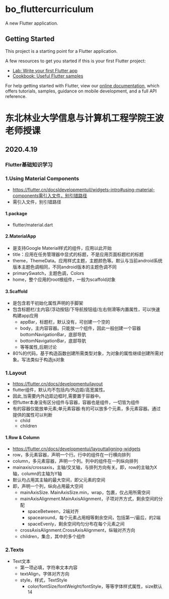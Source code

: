 # bo_fluttercurriculum

A new Flutter application.

## Getting Started

This project is a starting point for a Flutter application.

A few resources to get you started if this is your first Flutter project:

- [Lab: Write your first Flutter app](https://flutter.dev/docs/get-started/codelab)
- [Cookbook: Useful Flutter samples](https://flutter.dev/docs/cookbook)

For help getting started with Flutter, view our
[online documentation](https://flutter.dev/docs), which offers tutorials,
samples, guidance on mobile development, and a full API reference.

# 东北林业大学信息与计算机工程学院王波老师授课

## 2020.4.19

### Flutter基础知识学习

### 1.Using Material Components

- https://flutter.cn/docsldevelopmentuil/widgets-intro#using-material-components需引入文件，别引错路径
- 需引入文件，别引错路径

#### 1.package

- flutter/material.dart

#### 2.MaterialApp

- 是支持Google Material样式的组件，应用以此开始
- title：应用在任务管理器中显式的标题，不是应用页面标题栏的标题
-  theme，ThemeData。应用样式主题，主题颜色等。默认与当前android系统版本主题色调相同，不同android版本的主题色调不同
  -  primarySwatch，主题色调，Colors
- home，整个应用的root根组件，一般为scaffold对象

#### 3.Scaffold

- 是包含若干初始化属性声明的手脚架
- 包含标题栏/主内容/浮动按钮/下导航按钮组/左右侧滑等内置属性，可以快速构建app应用
  - appBar，标题栏，默认没有，可创建一个空的
  - body，主内容容器。只能放一个组件，因此一般创建一个容器bottomNavigationBar，底部导肮
  - bottomNavigationBar，底部导肮
  - 等等属性,后期讨论
- 80%的代码，基于构造函数创建所需类型对象，为对象的属性继续创建所需对象。写法类似于构造js对象

### 1.Layout

- https://flutter.cn/docs/developmentuilayout
- flutter组件，默认均不包括内/外边距/高宽属性。
- 因此,当需要内外边距边框时,需要置于容器中。
- 但flutter本身没有区分组件与容器，容器也是组件，一切皆为组件
- 有的容器仅能放单元素;单元素容器:有的可以放多个元素，多元素容器。通过提供的属性可以判断
  - child
  - children

#### 1.Row & Column

- https://flutter.cn/docs/developmentui/layouttaligning-widgets
- row，多元素容器，声明一个行。行中的组件在一行横向排列
- column，多元素容器，声明一个列。列中的组件在一列纵向排列
- mainaxis/crossaxis，主轴/交叉轴，与排列方向有关。即，row的主轴为X轴，column的主轴为Y轴
- 默认均占用其主轴的最大空间，即父元素的空间
- 即，声明一个列，纵向占用最大空间
  - mainAxisSize. MainAxisSize.min，wrap，包裹，仅占用所需空间
  - mainAxisAlignment.MainAxisAlignment，子项对齐方式，剩余空间的分配
    -  spaceBetween，2端对齐
    -  spacearound，每个元素占用相等剩余空间，包括第一/最后，的2端 
    - spaceEvenly，剩余空间均匀分布在每个元素之间
  - crossAxisAlignment.CrossAxisAlignment，纵轴对齐方向
  -  children，集合，其中的多个组件

### 2.Texts

- Text文本
  - 第一项必填，字符串文本内容
  - textAlign，字体对齐方向
  - style，样式，TextStyle
    - color/fontSize/fontWeight/fontStyle，等等字体样式属性，size默认14